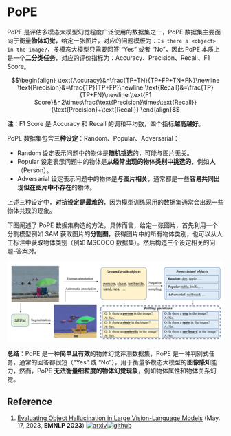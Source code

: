 # PoPE

PoPE 是评估多模态大模型幻觉程度广泛使用的数据集之一，PoPE 数据集主要面向于衡量**物体幻觉**，给定一张图片，对应的问题模板为：`Is there a <object> in the image?`，多模态大模型只需要回答 “Yes” 或者 “No”，因此 PoPE 本质上是一个**二分类任务**，对应的评价指标为：Accuracy、Precision、Recall、F1 Score。

```math
\begin{align}
\text{Accuracy}&=\frac{TP+TN}{TP+FP+TN+FN}\newline
\text{Precision}&=\frac{TP}{TP+FP}\newline
\text{Recall}&=\frac{TP}{TP+FN}\newline
\text{F1 Score}&=2\times\frac{\text{Precision}\times\text{Recall}}{\text{Precision}+\text{Recall}}
\end{align}
```

**注**：F1 Score 是 Accuracy 和 Recall 的调和平均数，四个指标**越高越好**。

PoPE 数据集包含**三种设定**：Random、Popular、Adversarial：

- Random 设定表示问题中的物体是**随机挑选**的，可能与图片无关。
- Popular 设定表示问题中的物体是**从经常出现的物体类别中挑选的**，例如**人**（Person）。
- Adversarial 设定表示问题中的物体是**与图片相关**，通常都是一些**容易共同出现但在图片中不存在**的物体。

上述三种设定中，**对抗设定是最难的**，因为模型训练采用的数据集通常会出现一些物体共现的现象。

下图阐述了 PoPE 数据集构造的方法，具体而言，给定一张图片，首先利用一个分割模型例如 SAM 获取图片的**分割图**，获得图片中的所有物体类别，也可以从人工标注中获取物体类别（例如 MSCOCO 数据集）。然后构造三个设定相关的问题-答案对。

![pope](./assets/pope-example)

**总结**：PoPE 是一种**简单且有效**的物体幻觉评测数据集，PoPE 是一种判别式任务，通常的回答都很短（“Yes” 或 “No”），用于衡量多模态大模型的**图像感知**能力，然而，PoPE **无法衡量细粒度的物体幻觉现象**，例如物体属性和物体关系幻觉。



## Reference

1. [Evaluating Object Hallucination in Large Vision-Language Models](https://arxiv.org/abs/2305.10355) (May. 17, 2023, **EMNLP 2023**) [![arxiv](https://img.shields.io/badge/arXiv-b31b1b.svg)](https://arxiv.org/abs/2305.10355)[![github](https://img.shields.io/github/stars/AoiDragon/POPE)](https://github.com/AoiDragon/POPE)